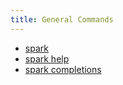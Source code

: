 ```yaml
---
title: General Commands
---
```


- [spark](./spark.md)
- [spark help](./spark-help)
- [spark completions](./spark-completions)
